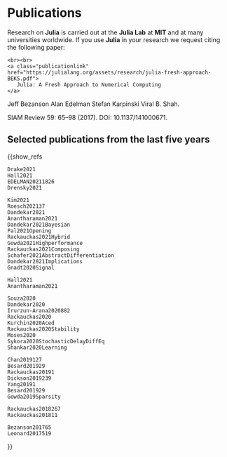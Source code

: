 # Publications

Research on **Julia** is carried out at the **Julia Lab** at **MIT** and at many universities worldwide.
If you use **Julia** in your research we request citing the following paper:
~~~
<br><br>
<a class="publicationlink" href="https://julialang.org/assets/research/julia-fresh-approach-BEKS.pdf">
   Julia: A Fresh Approach to Numerical Computing
</a>
~~~

Jeff Bezanson Alan Edelman Stefan Karpinski Viral B. Shah.

SIAM Review 59: 65–98 (2017). DOI: 10.1137/141000671.



## Selected publications from the last five years

{{show_refs

    Drake2021
    Hall2021
    EDELMAN20211826
    Drensky2021

    Kim2021
    Roesch202137
    Dandekar2021
    Anantharaman2021
    Dandekar2021Bayesian
    Pal2021Opening
    Rackauckas2021Hybrid
    Gowda2021Highperformance
    Rackauckas2021Composing
    Schafer2021AbstractDifferentiation
    Dandekar2021Implications
    Gnadt2020Signal

    Hall2021
    Anantharaman2021
    
    Souza2020
    Dandekar2020
    Irurzun-Arana2020882
    Rackauckas2020
    Kurchin2020Aced
    Rackauckas2020Stability
    Moses2020
    Sykora2020StochasticDelayDiffEq
    Shankar2020Learning

    Chan2019127
    Besard201929
    Rackauckas20191
    Dickson2019239
    Yang20191
    Besard201929
    Gowda2019Sparsity
    
    Rackauckas2018267
    Rackauckas201811
    
    Bezanson201765
    Leonard2017519

}}














